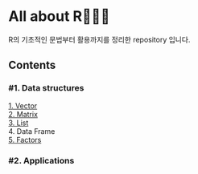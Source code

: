 # All about R👩🏻‍💻
R의 기초적인 문법부터 활용까지를 정리한 repository 입니다. 



## Contents 

### #1. Data structures
  [1. Vector](https://github.com/daeunni/All-about-R-/blob/main/1.%20Vector.md)     
  [2. Matrix](https://github.com/daeunni/All-about-R-/blob/main/2.%20Matrix.md)      
  [3. List](https://github.com/daeunni/All-about-R-/blob/main/3.%20Lists.md)    
  4. Data Frame     
  [5. Factors](https://github.com/daeunni/All-about-R-/blob/main/5.%20Factor.md)


### #2. Applications 
